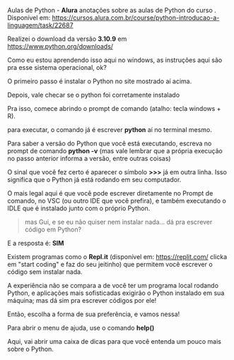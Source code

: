 Aulas de Python - **Alura**
anotações sobre as aulas de Python do curso . Disponível em: https://cursos.alura.com.br/course/python-introducao-a-linguagem/task/22687

Realizei o download da versão **3.10.9** em https://www.python.org/downloads/

Como eu estou aprendendo isso aqui no windows, as instruções aqui são pra esse sistema operacional, ok?

O primeiro passo é instalar o Python no site mostrado aí acima.

Depois, vale checar se o python foi corretamente instalado

Pra isso, comece abrindo o prompt de comando (atalho: tecla windows + R).

para executar, o comando já é escrever **python** aí no terminal mesmo.

Para saber a versão do Python que você está executando, escreva no prompt de comando **python -v** (mas vale lembrar que a própria execução no passo anterior informa a versão, entre outras coisas)

O sinal que você fez certo é aparecer o símbolo **>>>** já em outra linha. Isso significa que o Python já está rodando em seu computador.

O mais legal aqui é que você pode escrever diretamente no Prompt de comando, no VSC (ou outro IDE que você prefira), e também executando o IDLE que é instalado junto com o próprio Python.

> mas Gui, e se eu não quiser nem instalar nada... dá pra escrever código em Python?

E a resposta é: **SIM**

Existem programas como o **Repl.it** (disponível em: https://replit.com/ clicka em "start coding" e faz do seu jeitinho) que permitem você escrever o código sem instalar nada. 

A experiência não se compara a de você ter um programa local rodando Python, e aplicações mais sofisticadas exigirão o Python instalado em sua máquina; mas dá sim pra escrever códigos por ele!


Então, escolha a forma de sua preferência, e vamos nessa!

Para abrir o menu de ajuda, use o comando **help()**

Aqui, vai abrir uma caixa de dicas para que você entenda um pouco mais sobre o Python.
